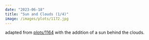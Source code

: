 ```yaml
---
date: "2023-06-18"
title: "Sun and Clouds (1/4)"
image: /images/plots/1172.jpg
---
```


adapted from [plots/1164](/plots/1164) with the addition of a sun behind the clouds.